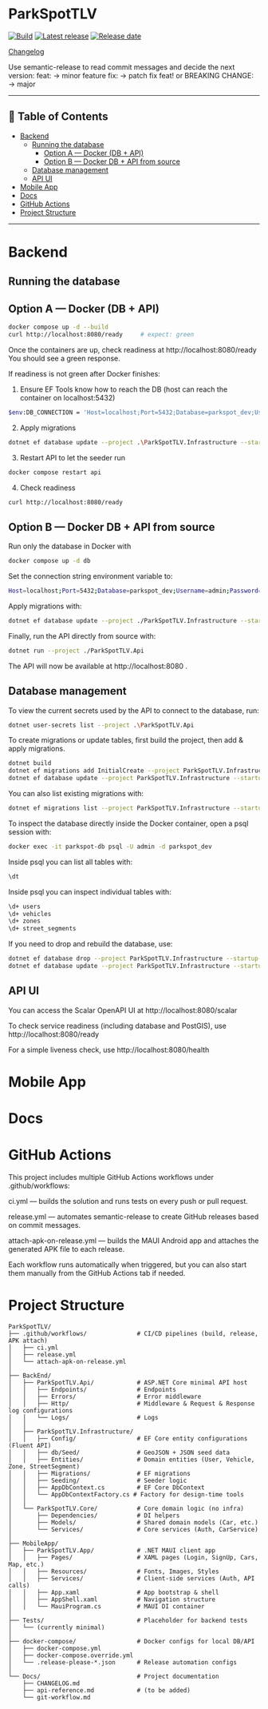 ﻿# ParkSpotTLV

<!-- Status & releases -->
[![Build](https://img.shields.io/github/actions/workflow/status/gwchar2/ParkSpotTLV/ci.yml?branch=main&label=Build)](https://github.com/gwchar2/ParkSpotTLV/actions/workflows/ci.yml)
[![Latest release](https://img.shields.io/github/v/release/gwchar2/ParkSpotTLV?display_name=tag&sort=semver&include_prereleases)](https://github.com/gwchar2/ParkSpotTLV/releases)
[![Release date](https://img.shields.io/github/release-date-pre/gwchar2/ParkSpotTLV)](https://github.com/gwchar2/ParkSpotTLV/releases/latest)


[Changelog](./CHANGELOG.md)

Use semantic-release to read commit messages and decide the next version:
feat: → minor feature
fix: → patch fix
feat! or BREAKING CHANGE: → major


---

## 📑 Table of Contents

- [Backend](#backend)
  - [Running the database](#running-the-database)
    - [Option A — Docker (DB + API)](#option-a--docker-db--api)
    - [Option B — Docker DB + API from source](#option-b--docker-db--api-from-source)
  - [Database management](#database-management)
  - [API UI](#api-ui)
- [Mobile App](#mobile-app)
- [Docs](#docs)
- [GitHub Actions](#github-actions)
- [Project Structure](#project-structure)

---


# Backend

## Running the database

## Option A — Docker (DB + API)

```bash
docker compose up -d --build
curl http://localhost:8080/ready     # expect: green
```

Once the containers are up, check readiness at http://localhost:8080/ready
You should see a green response.

If readiness is not green after Docker finishes:

1) Ensure EF Tools know how to reach the DB (host can reach the container on localhost:5432)
```bash
$env:DB_CONNECTION = 'Host=localhost;Port=5432;Database=parkspot_dev;Username=admin;Password=admin'
```

2) Apply migrations
```bash
dotnet ef database update --project .\ParkSpotTLV.Infrastructure --startup-project .\ParkSpotTLV.Api
```

3) Restart API to let the seeder run
```bash
docker compose restart api
```

4) Check readiness
```bash
curl http://localhost:8080/ready
```


## Option B — Docker DB + API from source

Run only the database in Docker with 
```bash
docker compose up -d db
```

Set the connection string environment variable to:
```bash
Host=localhost;Port=5432;Database=parkspot_dev;Username=admin;Password=admin
```

Apply migrations with:
```bash
dotnet ef database update --project ./ParkSpotTLV.Infrastructure --startup-project ./ParkSpotTLV.Api
```

Finally, run the API directly from source with:
```bash
dotnet run --project ./ParkSpotTLV.Api
```

The API will now be available at http://localhost:8080
.

## Database management

To view the current secrets used by the API to connect to the database, run:
```bash
dotnet user-secrets list --project .\ParkSpotTLV.Api
```

To create migrations or update tables, first build the project, then add & apply migrations. 
```bash
dotnet build
dotnet ef migrations add InitialCreate --project ParkSpotTLV.Infrastructure --startup-project ParkSpotTLV.Api
dotnet ef database update --project ParkSpotTLV.Infrastructure --startup-project ParkSpotTLV.Api
```

You can also list existing migrations with:
```bash
dotnet ef migrations list --project ParkSpotTLV.Infrastructure --startup-project ParkSpotTLV.Api
```

To inspect the database directly inside the Docker container, open a psql session with:
```bash
docker exec -it parkspot-db psql -U admin -d parkspot_dev
```

Inside psql you can list all tables with:
```bash
\dt
```

Inside psql you can inspect individual tables with:
```bash
\d+ users
\d+ vehicles
\d+ zones
\d+ street_segments
```

If you need to drop and rebuild the database, use:
```bash
dotnet ef database drop --project ParkSpotTLV.Infrastructure --startup-project ParkSpotTLV.Api
dotnet ef database update --project ParkSpotTLV.Infrastructure --startup-project ParkSpotTLV.Api
```

## API UI
You can access the Scalar OpenAPI UI at http://localhost:8080/scalar

To check service readiness (including database and PostGIS), use http://localhost:8080/ready

For a simple liveness check, use http://localhost:8080/health


# Mobile App

# Docs

# GitHub Actions

This project includes multiple GitHub Actions workflows under .github/workflows:

ci.yml — builds the solution and runs tests on every push or pull request.

release.yml — automates semantic-release to create GitHub releases based on commit messages.

attach-apk-on-release.yml — builds the MAUI Android app and attaches the generated APK file to each release.

Each workflow runs automatically when triggered, but you can also start them manually from the GitHub Actions tab if needed.


# Project Structure

```
ParkSpotTLV/
├── .github/workflows/				# CI/CD pipelines (build, release, APK attach)
│   ├── ci.yml
│   ├── release.yml
│   └── attach-apk-on-release.yml
│
├── BackEnd/
│   ├── ParkSpotTLV.Api/			# ASP.NET Core minimal API host
│   │   ├── Endpoints/				# Endpoints
│   │   ├── Errors/					# Error middleware
│   │   ├── Http/					# Middleware & Request & Response log configurations
│   │   └── Logs/					# Logs
│   │
│   ├── ParkSpotTLV.Infrastructure/
│   │   ├── Config/					# EF Core entity configurations (Fluent API)
│   │   ├── db/Seed/				# GeoJSON + JSON seed data
│   │   ├── Entities/				# Domain entities (User, Vehicle, Zone, StreetSegment)
│   │   ├── Migrations/				# EF migrations
│   │   ├── Seeding/				# Seeder logic
│   │   ├── AppDbContext.cs			# EF Core DbContext
│   │   └── AppDbContextFactory.cs # Factory for design-time tools
│   │
│   └── ParkSpotTLV.Core/			# Core domain logic (no infra)
│       ├── Dependencies/			# DI helpers
│       ├── Models/					# Shared domain models (Car, etc.)
│       └── Services/				# Core services (Auth, CarService)
│
├── MobileApp/
│   ├── ParkSpotTLV.App/			# .NET MAUI client app
│   │   ├── Pages/					# XAML pages (Login, SignUp, Cars, Map, etc.)
│   │   ├── Resources/				# Fonts, Images, Styles
│   │   ├── Services/				# Client-side services (Auth, API calls)
│   │   ├── App.xaml				# App bootstrap & shell
│   │   ├── AppShell.xaml			# Navigation structure
│   │   └── MauiProgram.cs			# MAUI DI container
│
├── Tests/							# Placeholder for backend tests
│   └── (currently minimal)
│
├── docker-compose/					# Docker configs for local DB/API
│   ├── docker-compose.yml
│   ├── docker-compose.override.yml
│   └── .release-please-*.json		# Release automation configs
│
└── Docs/							# Project documentation
    ├── CHANGELOG.md
    ├── api-reference.md			# (to be added)
    └── git-workflow.md
```